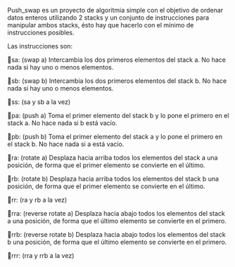 Push_swap es un proyecto de algoritmia simple con el objetivo de ordenar datos enteros utilizando 2 stacks y un conjunto de instrucciones para manipular ambos stacks, ésto hay que hacerlo con el mínimo de instrucciones posibles.

Las instrucciones son:

🔸sa: (swap a) Intercambia los dos primeros elementos del stack a. No hace nada si hay uno o menos elementos.

🔸sb: (swap b) Intercambia los dos primeros elementos del stack b. No hace nada si hay uno o menos elementos.

🔸ss: (sa y sb a la vez)

🔸pa: (push a) Toma el primer elemento del stack b y lo pone el primero en el stack a. No hace nada si b está vacío.

🔸pb: (push b) Toma el primer elemento del stack a y lo pone el primero en el stack b. No hace nada si a está vacío.

🔸ra: (rotate a) Desplaza hacia arriba todos los elementos del stack a una posición, de forma que el primer elemento se convierte en el último.

🔸rb: (rotate b) Desplaza hacia arriba todos los elementos del stack b una posición, de forma que el primer elemento se convierte en el último.

🔸rr: (ra y rb a la vez) 

🔸rra: (reverse rotate a) Desplaza hacia abajo todos los elementos del stack a una posición, de forma que el último elemento se convierte en el primero.

🔸rrb: (reverse rotate b) Desplaza hacia abajo todos los elementos del stack b una posición, de forma que el último elemento se convierte en el primero.

🔸rrr: (rra y rrb a la vez)
